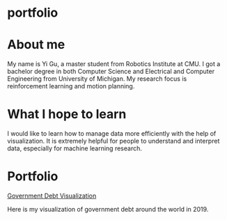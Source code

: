# portfolio

# About me

My name is Yi Gu, a master student from Robotics Institute at CMU.  I got a bachelor degree in both Computer Science and Electrical and Computer Engineering from University of Michigan. My research focus is reinforcement learning and motion planning. 

# What I hope to learn

I would like to learn how to manage data more efficiently with the help of visualization. It is extremely helpful for people to understand and interpret data, especially for machine learning research. 

# Portfolio
[Government Debt Visualization](/dataviz2.md)


Here is my visualization of government debt around the world in 2019. 

<div class="flourish-embed flourish-chart" data-src="visualisation/5296524"><script src="https://public.flourish.studio/resources/embed.js"></script></div>
